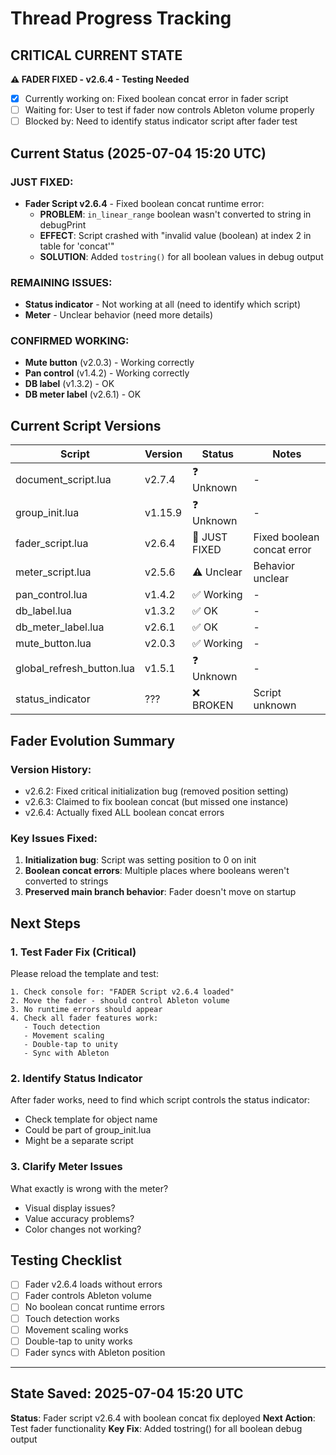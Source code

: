 # Thread Progress Tracking

## CRITICAL CURRENT STATE
**⚠️ FADER FIXED - v2.6.4 - Testing Needed**
- [x] Currently working on: Fixed boolean concat error in fader script
- [ ] Waiting for: User to test if fader now controls Ableton volume properly
- [ ] Blocked by: Need to identify status indicator script after fader test

## Current Status (2025-07-04 15:20 UTC)

### JUST FIXED:
- **Fader Script v2.6.4** - Fixed boolean concat runtime error:
  - **PROBLEM**: `in_linear_range` boolean wasn't converted to string in debugPrint
  - **EFFECT**: Script crashed with "invalid value (boolean) at index 2 in table for 'concat'"
  - **SOLUTION**: Added `tostring()` for all boolean values in debug output

### REMAINING ISSUES:
- **Status indicator** - Not working at all (need to identify which script)
- **Meter** - Unclear behavior (need more details)

### CONFIRMED WORKING:
- **Mute button** (v2.0.3) - Working correctly
- **Pan control** (v1.4.2) - Working correctly  
- **DB label** (v1.3.2) - OK
- **DB meter label** (v2.6.1) - OK

## Current Script Versions

| Script | Version | Status | Notes |
|--------|---------|--------|-------|
| document_script.lua | v2.7.4 | ❓ Unknown | - |
| group_init.lua | v1.15.9 | ❓ Unknown | - |
| fader_script.lua | v2.6.4 | 🔧 JUST FIXED | Fixed boolean concat error |
| meter_script.lua | v2.5.6 | ⚠️ Unclear | Behavior unclear |
| pan_control.lua | v1.4.2 | ✅ Working | - |
| db_label.lua | v1.3.2 | ✅ OK | - |
| db_meter_label.lua | v2.6.1 | ✅ OK | - |
| mute_button.lua | v2.0.3 | ✅ Working | - |
| global_refresh_button.lua | v1.5.1 | ❓ Unknown | - |
| status_indicator | ??? | ❌ BROKEN | Script unknown |

## Fader Evolution Summary

### Version History:
- v2.6.2: Fixed critical initialization bug (removed position setting)
- v2.6.3: Claimed to fix boolean concat (but missed one instance)
- v2.6.4: Actually fixed ALL boolean concat errors

### Key Issues Fixed:
1. **Initialization bug**: Script was setting position to 0 on init
2. **Boolean concat errors**: Multiple places where booleans weren't converted to strings
3. **Preserved main branch behavior**: Fader doesn't move on startup

## Next Steps

### 1. Test Fader Fix (Critical)
Please reload the template and test:
```
1. Check console for: "FADER Script v2.6.4 loaded" 
2. Move the fader - should control Ableton volume
3. No runtime errors should appear
4. Check all fader features work:
   - Touch detection
   - Movement scaling  
   - Double-tap to unity
   - Sync with Ableton
```

### 2. Identify Status Indicator
After fader works, need to find which script controls the status indicator:
- Check template for object name
- Could be part of group_init.lua
- Might be a separate script

### 3. Clarify Meter Issues
What exactly is wrong with the meter?
- Visual display issues?
- Value accuracy problems?
- Color changes not working?

## Testing Checklist

- [ ] Fader v2.6.4 loads without errors
- [ ] Fader controls Ableton volume
- [ ] No boolean concat runtime errors
- [ ] Touch detection works
- [ ] Movement scaling works
- [ ] Double-tap to unity works
- [ ] Fader syncs with Ableton position

---

## State Saved: 2025-07-04 15:20 UTC
**Status**: Fader script v2.6.4 with boolean concat fix deployed
**Next Action**: Test fader functionality
**Key Fix**: Added tostring() for all boolean debug output
